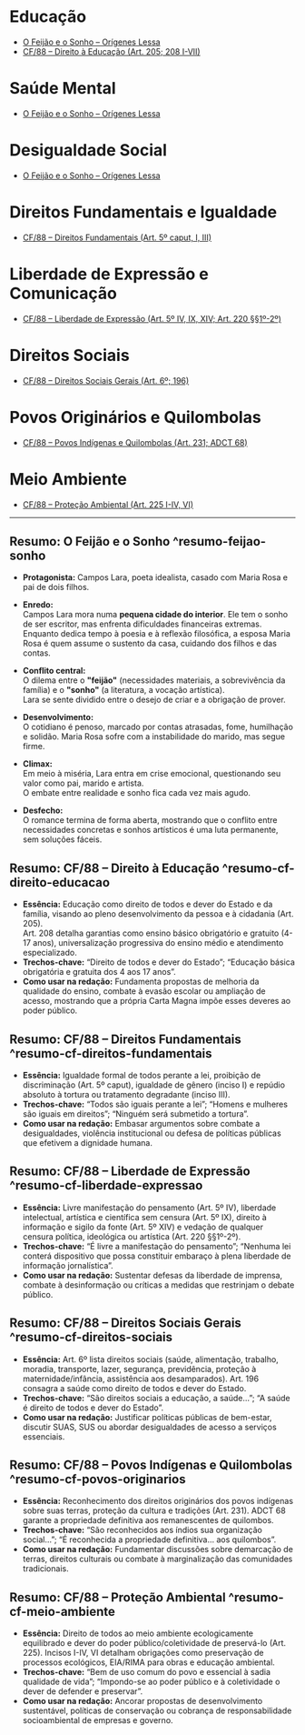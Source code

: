 # Educação
- [O Feijão e o Sonho – Orígenes Lessa](#resumo-feijao-sonho)
- [CF/88 – Direito à Educação (Art. 205; 208 I-VII)](#resumo-cf-direito-educacao)

# Saúde Mental
- [O Feijão e o Sonho – Orígenes Lessa](#resumo-feijao-sonho)

# Desigualdade Social
- [O Feijão e o Sonho – Orígenes Lessa](#resumo-feijao-sonho)

# Direitos Fundamentais e Igualdade
- [CF/88 – Direitos Fundamentais (Art. 5º caput, I, III)](#resumo-cf-direitos-fundamentais)

# Liberdade de Expressão e Comunicação
- [CF/88 – Liberdade de Expressão (Art. 5º IV, IX, XIV; Art. 220 §§1º-2º)](#resumo-cf-liberdade-expressao)

# Direitos Sociais
- [CF/88 – Direitos Sociais Gerais (Art. 6º; 196)](#resumo-cf-direitos-sociais)

# Povos Originários e Quilombolas
- [CF/88 – Povos Indígenas e Quilombolas (Art. 231; ADCT 68)](#resumo-cf-povos-originarios)

# Meio Ambiente
- [CF/88 – Proteção Ambiental (Art. 225 I-IV, VI)](#resumo-cf-meio-ambiente)

---

## Resumo: O Feijão e o Sonho ^resumo-feijao-sonho

- **Protagonista:** Campos Lara, poeta idealista, casado com Maria Rosa e pai de dois filhos.

- **Enredo:**  
  Campos Lara mora numa **pequena cidade do interior**. Ele tem o sonho de ser escritor, mas enfrenta dificuldades financeiras extremas.  
  Enquanto dedica tempo à poesia e à reflexão filosófica, a esposa Maria Rosa é quem assume o sustento da casa, cuidando dos filhos e das contas.

- **Conflito central:**  
  O dilema entre o **"feijão"** (necessidades materiais, a sobrevivência da família) e o **"sonho"** (a literatura, a vocação artística).  
  Lara se sente dividido entre o desejo de criar e a obrigação de prover.

- **Desenvolvimento:**  
  O cotidiano é penoso, marcado por contas atrasadas, fome, humilhação e solidão. Maria Rosa sofre com a instabilidade do marido, mas segue firme.

- **Climax:**  
  Em meio à miséria, Lara entra em crise emocional, questionando seu valor como pai, marido e artista.  
  O embate entre realidade e sonho fica cada vez mais agudo.

- **Desfecho:**  
  O romance termina de forma aberta, mostrando que o conflito entre necessidades concretas e sonhos artísticos é uma luta permanente, sem soluções fáceis.

## Resumo: CF/88 – Direito à Educação ^resumo-cf-direito-educacao
- **Essência:** Educação como direito de todos e dever do Estado e da família, visando ao pleno desenvolvimento da pessoa e à cidadania (Art. 205).  
  Art. 208 detalha garantias como ensino básico obrigatório e gratuito (4-17 anos), universalização progressiva do ensino médio e atendimento especializado.  
- **Trechos-chave:** “Direito de todos e dever do Estado”; “Educação básica obrigatória e gratuita dos 4 aos 17 anos”.  
- **Como usar na redação:** Fundamenta propostas de melhoria da qualidade do ensino, combate à evasão escolar ou ampliação de acesso, mostrando que a própria Carta Magna impõe esses deveres ao poder público.

## Resumo: CF/88 – Direitos Fundamentais ^resumo-cf-direitos-fundamentais
- **Essência:** Igualdade formal de todos perante a lei, proibição de discriminação (Art. 5º caput), igualdade de gênero (inciso I) e repúdio absoluto à tortura ou tratamento degradante (inciso III).  
- **Trechos-chave:** “Todos são iguais perante a lei”; “Homens e mulheres são iguais em direitos”; “Ninguém será submetido a tortura”.  
- **Como usar na redação:** Embasar argumentos sobre combate a desigualdades, violência institucional ou defesa de políticas públicas que efetivem a dignidade humana.

## Resumo: CF/88 – Liberdade de Expressão ^resumo-cf-liberdade-expressao
- **Essência:** Livre manifestação do pensamento (Art. 5º IV), liberdade intelectual, artística e científica sem censura (Art. 5º IX), direito à informação e sigilo da fonte (Art. 5º XIV) e vedação de qualquer censura política, ideológica ou artística (Art. 220 §§1º-2º).  
- **Trechos-chave:** “É livre a manifestação do pensamento”; “Nenhuma lei conterá dispositivo que possa constituir embaraço à plena liberdade de informação jornalística”.  
- **Como usar na redação:** Sustentar defesas da liberdade de imprensa, combate à desinformação ou críticas a medidas que restrinjam o debate público.

## Resumo: CF/88 – Direitos Sociais Gerais ^resumo-cf-direitos-sociais
- **Essência:** Art. 6º lista direitos sociais (saúde, alimentação, trabalho, moradia, transporte, lazer, segurança, previdência, proteção à maternidade/infância, assistência aos desamparados). Art. 196 consagra a saúde como direito de todos e dever do Estado.  
- **Trechos-chave:** “São direitos sociais a educação, a saúde…”; “A saúde é direito de todos e dever do Estado”.  
- **Como usar na redação:** Justificar políticas públicas de bem-estar, discutir SUAS, SUS ou abordar desigualdades de acesso a serviços essenciais.

## Resumo: CF/88 – Povos Indígenas e Quilombolas ^resumo-cf-povos-originarios
- **Essência:** Reconhecimento dos direitos originários dos povos indígenas sobre suas terras, proteção da cultura e tradições (Art. 231). ADCT 68 garante a propriedade definitiva aos remanescentes de quilombos.  
- **Trechos-chave:** “São reconhecidos aos índios sua organização social…”; “É reconhecida a propriedade definitiva… aos quilombos”.  
- **Como usar na redação:** Fundamentar discussões sobre demarcação de terras, direitos culturais ou combate à marginalização das comunidades tradicionais.

## Resumo: CF/88 – Proteção Ambiental ^resumo-cf-meio-ambiente
- **Essência:** Direito de todos ao meio ambiente ecologicamente equilibrado e dever do poder público/coletividade de preservá-lo (Art. 225). Incisos I-IV, VI detalham obrigações como preservação de processos ecológicos, EIA/RIMA para obras e educação ambiental.  
- **Trechos-chave:** “Bem de uso comum do povo e essencial à sadia qualidade de vida”; “Impondo-se ao poder público e à coletividade o dever de defender e preservar”.  
- **Como usar na redação:** Ancorar propostas de desenvolvimento sustentável, políticas de conservação ou cobrança de responsabilidade socioambiental de empresas e governo.




